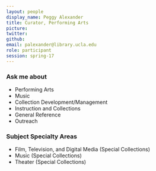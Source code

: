 ```yaml
---
layout: people
display_name: Peggy Alexander
title: Curator, Performing Arts
picture:
twitter:
github:
email: palexander@library.ucla.edu
role: participant
session: spring-17
---
```

### Ask me about
- Performing Arts
- Music
- Collection Development/Management
- Instruction and Collections
- General Reference
- Outreach

### Subject Specialty Areas
- Film, Television, and Digital Media (Special Collections)
- Music (Special Collections)
- Theater (Special Collections)
